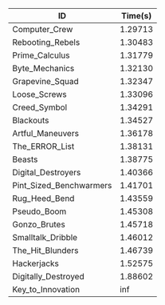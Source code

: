 |ID|Time(s)|
|-|-|
|Computer_Crew|1.29713|
|Rebooting_Rebels|1.30483|
|Prime_Calculus|1.31779|
|Byte_Mechanics|1.32130|
|Grapevine_Squad|1.32347|
|Loose_Screws|1.33096|
|Creed_Symbol|1.34291|
|Blackouts|1.34527|
|Artful_Maneuvers|1.36178|
|The_ERROR_List|1.38131|
|Beasts|1.38775|
|Digital_Destroyers|1.40366|
|Pint_Sized_Benchwarmers|1.41701|
|Rug_Heed_Bend|1.43559|
|Pseudo_Boom|1.45308|
|Gonzo_Brutes|1.45718|
|Smalltalk_Dribble|1.46012|
|The_Hit_Blunders|1.46739|
|Hackerjacks|1.52575|
|Digitally_Destroyed|1.88602|
|Key_to_Innovation|inf|

